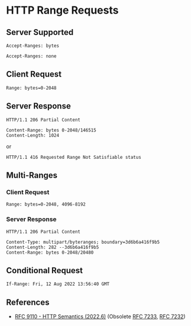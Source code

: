 # HTTP Range Requests

## Server Supported

```http
Accept-Ranges: bytes

Accept-Ranges: none
```

## Client Request

```http
Range: bytes=0-2048
```

## Server Response

```http
HTTP/1.1 206 Partial Content

Content-Range: bytes 0-2048/146515
Content-Length: 1024
```

or

```http
HTTP/1.1 416 Requested Range Not Satisfiable status
```

## Multi-Ranges

### Client Request

```http
Range: bytes=0-2048, 4096-8192
```

### Server Response

```http
HTTP/1.1 206 Partial Content

Content-Type: multipart/byteranges; boundary=3d6b6a416f9b5
Content-Length: 282 --3d6b6a416f9b5
Content-Range: bytes 0-2048/20480
```

## Conditional Request

```http
If-Range: Fri, 12 Aug 2022 13:56:40 GMT
```

## References

<!-- markdownlint-disable line-length -->

- [RFC 9110 - HTTP Semantics (2022.6)](https://www.rfc-editor.org/rfc/rfc9110)
(Obsolete [RFC 7233](https://www.rfc-editor.org/rfc/rfc7233 "Hypertext Transfer Protocol (HTTP/1.1): Range Requests (2014)"),
[RFC 7232](https://www.rfc-editor.org/rfc/rfc7232 "Hypertext Transfer Protocol (HTTP/1.1): Conditional Requests (2014)"))

<!-- markdownlint-enable line-length -->
